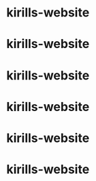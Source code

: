 # kirills-website
# kirills-website
# kirills-website
# kirills-website
# kirills-website
# kirills-website
